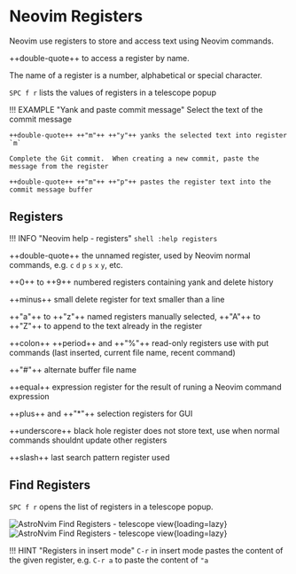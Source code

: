 # Neovim Registers

Neovim use registers to store and access text using Neovim commands.

++double-quote++ to access a register by name.

The name of a register is a number, alphabetical or special character.

`SPC f r` lists the values of registers in a telescope popup

!!! EXAMPLE "Yank and paste commit message"
    Select the text of the commit message

    ++double-quote++ ++"m"++ ++"y"++ yanks the selected text into register `m`

    Complete the Git commit.  When creating a new commit, paste the message from the register

    ++double-quote++ ++"m"++ ++"p"++ pastes the register text into the commit message buffer


## Registers

!!! INFO "Neovim help - registers"
    ```shell
    :help registers
    ```

++double-quote++ the unnamed register, used by Neovim normal commands, e.g. `c` `d` `p` `s` `x` `y`, etc.

++0++ to ++9++ numbered registers containing yank and delete history

++minus++ small delete register for text smaller than a line

++"a"++ to ++"z"++ named registers manually selected, ++"A"++ to ++"Z"++ to append to the text already in the register

++colon++ ++period++ and ++"%"++ read-only registers use with put commands (last inserted, current file name, recent command)

++"#"++ alternate buffer file name

++equal++ expression register for the result of runing a Neovim command expression

++plus++ and ++"*"++ selection registers for GUI

++underscore++ black hole register does not store text, use when normal commands shouldnt update other registers

++slash++ last search pattern register used


## Find Registers

`SPC f r` opens the list of registers in a telescope popup.

![AstroNvim Find Registers - telescope view](https://github.com/practicalli/graphic-design/blob/live/editors/neovim/screenshots/neovim-find-registers-telescope-popup-light.png?raw=true#only-light){loading=lazy}
![AstroNvim Find Registers - telescope view](https://github.com/practicalli/graphic-design/blob/live/editors/neovim/screenshots/neovim-find-registers-telescope-popup-dark.png?raw=true#only-dark){loading=lazy}


!!! HINT "Registers in insert mode"
    `C-r` in insert mode pastes the content of the given register, e.g. `C-r a` to paste the content of `"a`
